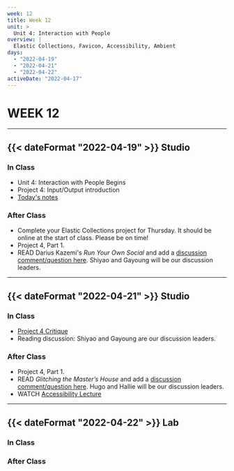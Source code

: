 ```yaml
---
week: 12
title: Week 12
unit: >
  Unit 4: Interaction with People
overview: |
  Elastic Collections, Favicon, Accessibility, Ambient
days:
  - "2022-04-19"
  - "2022-04-21"
  - "2022-04-22"
activeDate: "2022-04-17"
---
```


# WEEK 12

---

## {{< dateFormat "2022-04-19" >}} Studio

### In Class
* Unit 4: Interaction with People Begins
* Project 4: Input/Output introduction
* [Today's notes](https://docs.google.com/document/d/1YsLQCqZNdO9exAEdYRRoIim6ij-1G0dekkfYJbq2vlQ/preview)

### After Class
* Complete your Elastic Collections project for Thursday. It should be online at the start of class. Please be on time!
* Project 4, Part 1.
* READ Darius Kazemi's *Run Your Own Social* and add a [discussion comment/question here](https://docs.google.com/document/d/1dkzXP61Ij64a9Ug4ibjNsVZoS7DhYg-6_7ZaBqTquYY/edit). Shiyao and Gayoung will be our discussion leaders.
---

## {{< dateFormat "2022-04-21" >}} Studio

### In Class
* [Project 4 Critique](https://docs.google.com/document/d/1cpIgjdB6kmXugJFBmgnkz6ldtJT1oCkEmUh0J16nV4k/edit?usp=sharing)
* Reading discussion: Shiyao and Gayoung are our discussion leaders.

### After Class
* Project 4, Part 1.
* READ *Glitching the Master’s House* and add a [discussion comment/question here](https://docs.google.com/document/d/1dkzXP61Ij64a9Ug4ibjNsVZoS7DhYg-6_7ZaBqTquYY/edit). Hugo and Hallie will be our discussion leaders.
* WATCH [Accessibility Lecture](https://vimeo.com/showcase/8025633/video/533670290)
---

## {{< dateFormat "2022-04-22" >}} Lab

### In Class

### After Class
